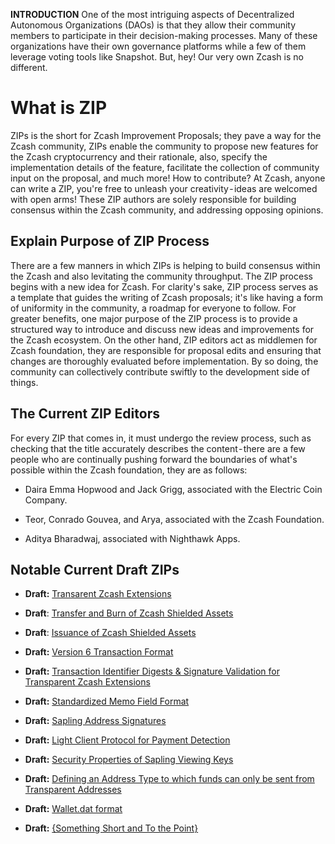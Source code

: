 **INTRODUCTION**
One of the most intriguing aspects of Decentralized Autonomous Organizations (DAOs) is that they allow their community members to participate in their decision-making processes. Many of these organizations have their own governance platforms while a few of them leverage voting tools like Snapshot.
But, hey! Our very own Zcash is no different.

# What is ZIP
ZIPs is the short for Zcash Improvement Proposals; they pave a way for the Zcash community, ZIPs enable the community to propose new features for the Zcash cryptocurrency and their rationale, also, specify the implementation details of the feature, facilitate the collection of community input on the proposal, and much more! How to contribute? At Zcash, anyone can write a ZIP, you're free to unleash your creativity - ideas are welcomed with open arms! These ZIP authors are solely responsible for building consensus within the Zcash community, and addressing opposing opinions.

## Explain Purpose of ZIP Process

There are a few manners in which ZIPs is helping to build consensus within the Zcash and also levitating the community throughput.
The ZIP process begins with a new idea for Zcash. For clarity's sake, ZIP process serves as a template that guides the writing of Zcash proposals; it's like having a form of uniformity in the community, a roadmap for everyone to follow. For greater benefits, one major purpose of the ZIP process is to provide a structured way to introduce and discuss new ideas and improvements for the Zcash ecosystem. On the other hand, ZIP editors act as middlemen for Zcash foundation, they are responsible for proposal edits and ensuring that changes are thoroughly evaluated before implementation. By so doing, the community can collectively contribute swiftly to the development side of things.

## The Current ZIP Editors
For every ZIP that comes in, it must undergo the review process, such as checking that the title accurately describes the content - there are a few people who are continually pushing forward the boundaries of what's possible within the Zcash foundation, they are as follows:

* Daira Emma Hopwood and Jack Grigg, associated with the Electric Coin Company.

* Teor, Conrado Gouvea, and Arya, associated with the Zcash Foundation.

* Aditya Bharadwaj, associated with Nighthawk Apps.

## Notable Current Draft ZIPs
* **Draft:** [Transarent Zcash Extensions](https://github.com/zcash/zips/blob/main/zip-0222.rst)

* **Draft**: [Transfer and Burn of Zcash Shielded Assets](https://github.com/zcash/zips/blob/main/zip-0226.rst)

* **Draft**: [Issuance of Zcash Shielded Assets](https://github.com/zcash/zips/blob/main/zip-0227.rst)

* **Draft:** [Version 6 Transaction Format](https://github.com/zcash/zips/blob/main/zip-0230.rst)

* **Draft:** [Transaction Identifier Digests & Signature Validation for Transparent Zcash Extensions](https://github.com/zcash/zips/blob/main/zip-0245.rst)

* **Draft:** [Standardized Memo Field Format](https://github.com/zcash/zips/blob/main/zip-0302.rst)

* **Draft:** [Sapling Address Signatures](https://github.com/zcash/zips/blob/main/zip-0304.rst)

* **Draft:** [Light Client Protocol for Payment Detection](https://github.com/zcash/zips/blob/main/zip-0307.rst)

* **Draft:** [Security Properties of Sapling Viewing Keys](https://github.com/zcash/zips/blob/main/zip-0310.rst)

* **Draft:** [Defining an Address Type to which funds can only be sent from Transparent Addresses](https://github.com/zcash/zips/blob/main/zip-0320.rst)

* **Draft:** [Wallet.dat format](https://github.com/zcash/zips/blob/main/zip-0400.rst)

* **Draft:** [{Something Short and To the Point}](https://github.com/zcash/zips/blob/main/zip-guide.rst)
